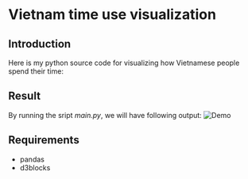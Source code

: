 # Vietnam time use visualization 

## Introduction 
Here is my python source code for visualizing how Vietnamese people spend their time:

## Result
By running the sript *main.py*, we will have following output:
![Demo](output.gif)

## Requirements
 - pandas 
 - d3blocks